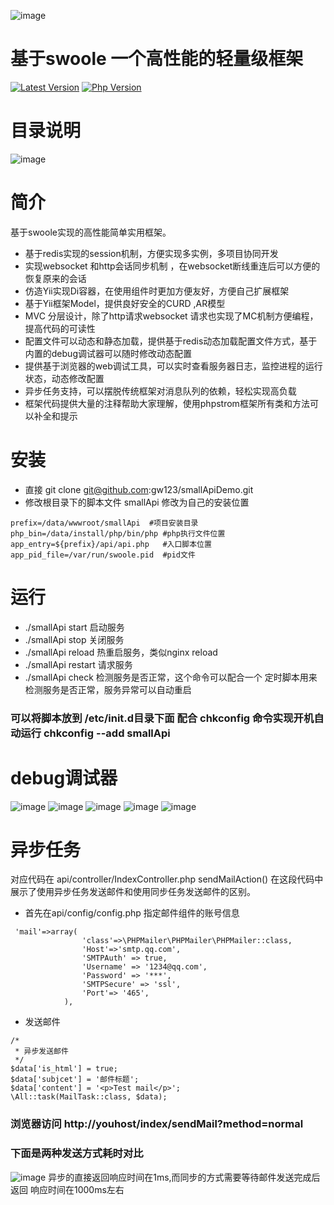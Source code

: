 ![image](https://github.com/gw123/smallApiDemo/blob/master/smallApi.png?raw=true)
# 基于swoole 一个高性能的轻量级框架
[![Latest Version](https://img.shields.io/badge/unstable-v1.0-yellow.svg?maxAge=2592000)]()
[![Php Version](https://img.shields.io/badge/php-%3E=7.0-brightgreen.svg?maxAge=2592000)]()

# 目录说明
![image](https://github.com/gw123/smallApiDemo/blob/master/%E6%A1%86%E6%9E%B6%E8%AF%B4%E6%98%8E%E5%9B%BE.png?raw=true)

# 简介
基于swoole实现的高性能简单实用框架。

- 基于redis实现的session机制，方便实现多实例，多项目协同开发
- 实现websocket 和http会话同步机制 ，在websocket断线重连后可以方便的恢复原来的会话
- 仿造Yii实现Di容器，在使用组件时更加方便友好，方便自己扩展框架
- 基于Yii框架Model，提供良好安全的CURD ,AR模型
- MVC 分层设计，除了http请求websocket 请求也实现了MC机制方便编程，提高代码的可读性
- 配置文件可以动态和静态加载，提供基于redis动态加载配置文件方式，基于内置的debug调试器可以随时修改动态配置
- 提供基于浏览器的web调试工具，可以实时查看服务器日志，监控进程的运行状态，动态修改配置
- 异步任务支持，可以摆脱传统框架对消息队列的依赖，轻松实现高负载
- 框架代码提供大量的注释帮助大家理解，使用phpstrom框架所有类和方法可以补全和提示

# 安装 
- 直接 git clone git@github.com:gw123/smallApiDemo.git
- 修改根目录下的脚本文件 smallApi 修改为自己的安装位置
```
prefix=/data/wwwroot/smallApi  #项目安装目录
php_bin=/data/install/php/bin/php #php执行文件位置
app_entry=${prefix}/api/api.php   #入口脚本位置
app_pid_file=/var/run/swoole.pid  #pid文件
```
# 运行
- ./smallApi start 启动服务
- ./smallApi stop 关闭服务
- ./smallApi reload 热重启服务，类似nginx reload
- ./smallApi restart 请求服务
- ./smallApi check 检测服务是否正常，这个命令可以配合一个 定时脚本用来检测服务是否正常，服务异常可以自动重启

### 可以将脚本放到 /etc/init.d目录下面 配合 chkconfig  命令实现开机自动运行 chkconfig --add smallApi

# debug调试器
![image](https://github.com/gw123/smallApiDemo/blob/master/smallApiDebug01.png?raw=true)
![image](https://github.com/gw123/smallApiDemo/blob/master/smallApiDebug02.png?raw=true)
![image](https://github.com/gw123/smallApiDemo/blob/master/smallApiDebug03.png?raw=true)
![image](https://github.com/gw123/smallApiDemo/blob/master/smallApiDebug04.png?raw=true)
![image](https://github.com/gw123/smallApiDemo/blob/master/smallApiDebug05.png?raw=true)

# 异步任务
对应代码在 api/controller/IndexController.php sendMailAction() 
在这段代码中展示了使用异步任务发送邮件和使用同步任务发送邮件的区别。

- 首先在api/config/config.php 指定邮件组件的账号信息
```
 'mail'=>array(
                'class'=>\PHPMailer\PHPMailer\PHPMailer::class,
                'Host'=>'smtp.qq.com',
                'SMTPAuth' => true,
                'Username' => '1234@qq.com',
                'Password' => '***',
                'SMTPSecure' => 'ssl',
                'Port'=> '465',
            ),
```

- 发送邮件
```
/*
 * 异步发送邮件
 */
$data['is_html'] = true;
$data['subjcet'] = '邮件标题';
$data['content'] = '<p>Test mail</p>';
\All::task(MailTask::class, $data);

```
### 浏览器访问 http://youhost/index/sendMail?method=normal
### 下面是两种发送方式耗时对比

![image](https://github.com/gw123/smallApiDemo/blob/master/smallApiDebug06.png?raw=true)
异步的直接返回响应时间在1ms,而同步的方式需要等待邮件发送完成后返回 响应时间在1000ms左右

